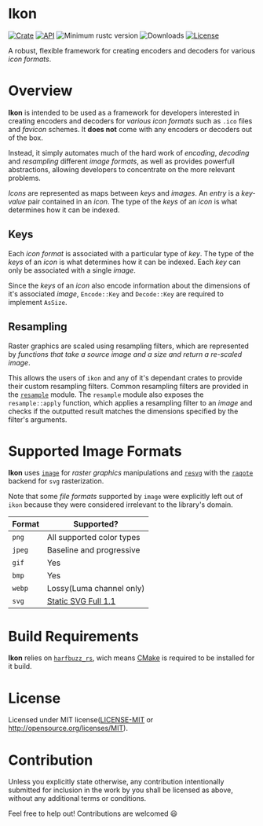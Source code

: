 # Ikon

[![Crate](https://img.shields.io/crates/v/ikon)](https://crates.io/crates/ikon)
[![API](https://docs.rs/ikon/badge.svg)](https://docs.rs/ikon)
![Minimum rustc version](https://img.shields.io/badge/rustc-1.37+-lightgray.svg)
![Downloads](https://img.shields.io/crates/d/ikon)
[![License](https://img.shields.io/crates/l/ikon)](https://github.com/GarkGarcia/ikon/blob/master/LICENSE)

A robust, flexible framework for creating encoders and decoders for various _icon formats_.

# Overview

**Ikon** is intended to be used as a framework for developers interested in creating encoders and decoders
for _various icon formats_ such as `.ico` files and _favicon_ schemes. It **does not** come with any encoders
or decoders out of the box.

Instead, it simply automates much of the hard work of _encoding_, _decoding_ and _resampling_ different
_image formats_, as well as provides powerfull abstractions, allowing developers to concentrate on the more
relevant problems.

_Icons_ are represented as maps between _keys_ and _images_. An _entry_ is a _key-value_ pair contained
in an _icon_. The type of the _keys_ of an _icon_ is what determines how it can be indexed. 

## Keys

Each _icon format_ is associated with a particular type of _key_. The type of the _keys_ of an _icon_ is
what determines how it can be indexed. Each _key_ can only be associated with a single _image_.

Since the _keys_ of an _icon_ also encode information about the dimensions of it's associated _image_,
`Encode::Key` and `Decode::Key` are required to implement `AsSize`.

## Resampling

Raster graphics are scaled using resampling filters, which are represented by _functions that take a_
_source image and a size and return a re-scaled image_.

This allows the users of `ikon` and any of it's dependant crates to provide their custom resampling
filters. Common resampling filters are provided in the
[`resample`](https://docs.rs/ikon/0.1.0-beta.4/ikon/resample/index.html) module. The `resample`
module also exposes the `resample::apply` function, which applies a resampling filter to an _image_
and checks if the outputted result matches the dimensions specified by the filter's arguments.

# Supported Image Formats

**Ikon** uses [`image`](https://crates.io/crates/image) for _raster graphics_ manipulations and 
[`resvg`](https://crates.io/crates/resvg) with the [`raqote`](https://crates.io/crates/raqote) backend
for `svg` rasterization.

Note that some _file formats_ supported by `image` were explicitly left out of `ikon` because
they were considered irrelevant to the library's domain.

| Format | Supported?                                                             | 
|--------|------------------------------------------------------------------------| 
| `png`  | All supported color types                                              | 
| `jpeg` | Baseline and progressive                                               | 
| `gif`  | Yes                                                                    | 
| `bmp`  | Yes                                                                    | 
| `webp` | Lossy(Luma channel only)                                               | 
| `svg`  | [Static SVG Full 1.1](https://github.com/RazrFalcon/resvg#svg-support) |

# Build Requirements

**Ikon** relies on [`harfbuzz_rs`](https://crates.io/crates/harfbuzz_rs), wich means
[CMake](https://cmake.org/) is required to be installed for it build.

# License

Licensed under MIT license([LICENSE-MIT](https://github.com/GarkGarcia/ikon/blob/master/LICENSE) 
or http://opensource.org/licenses/MIT).

# Contribution

Unless you explicitly state otherwise, any contribution intentionally submitted for inclusion in the 
work by you shall be licensed as above, without any additional terms or conditions.

Feel free to help out! Contributions are welcomed 😃